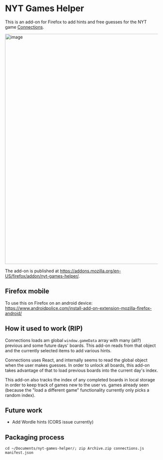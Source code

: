 # NYT Games Helper

This is an add-on for Firefox to add hints and free guesses for the NYT game [Connections](https://www.nytimes.com/games/connections).

<img width="759" alt="image" src="https://github.com/swierczek/nyt-games-helper/assets/2423727/8c2ff596-633e-44a8-8a4b-816b9f67a046">

The add-on is published at https://addons.mozilla.org/en-US/firefox/addon/nyt-games-helper/.

## Firefox mobile
To use this on Firefox on an android device: https://www.androidpolice.com/install-add-on-extension-mozilla-firefox-android/

## How it used to work (RIP)
Connections loads am global `window.gameData` array with many (all?) previous and some future days' boards. This add-on reads from that object and the currently selected items to add various hints.

Connections uses React, and internally seems to read the global object when the user makes guesses. In order to unlock all boards, this add-on takes advantage of that to load previous boards into the current day's index.

This add-on also tracks the index of any completed boards in local storage in order to keep track of games new to the user vs. games already seen (because the "load a different game" functionality currently only picks a random index).

## Future work
* Add Wordle hints (CORS issue currently)

## Packaging process
```
cd ~/Documents/nyt-games-helper/; zip Archive.zip connections.js manifest.json
```
